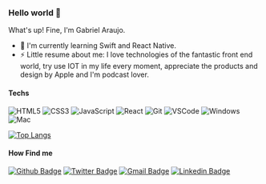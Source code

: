 ### Hello world 👋

What's up! Fine, I'm Gabriel Araujo.

- 🌱 I'm currently learning Swift and React Native.
- ⚡ Little resume about me: I love technologies of the fantastic front end world, try use IOT in my life every moment, appreciate the products and design by Apple and I'm podcast lover.

#### Techs
![HTML5](https://img.shields.io/badge/-HTML5-E34F26?style=for-the-badge&logo=html5&logoColor=white)
![CSS3](https://img.shields.io/badge/-CSS3-549FDE?style=for-the-badge&logo=css3&logoColor=white)
![JavaScript](https://img.shields.io/badge/-JavaScript-F7B93E?style=for-the-badge&logo=javascript&logoColor=fff)
![React](https://img.shields.io/badge/-React.js-45b8d8?style=for-the-badge&logo=react&logoColor=white)
![Git](https://img.shields.io/badge/-Git-F05032?style=for-the-badge&logo=git&logoColor=white)
![VSCode](https://img.shields.io/badge/-VSCode-0085D1?style=for-the-badge&logo=visual-studio-code&logoColor=white)
![Windows](https://img.shields.io/badge/-Windows-00ADEF?style=for-the-badge&logo=windows&logoColor=white)
![Mac](https://img.shields.io/badge/-MacOSX-000000?style=for-the-badge&logo=apple&logoColor=white)

[![Top Langs](https://github-readme-stats.vercel.app/api/top-langs/?username=gabrielbradoki&layout=compact&theme=dark)](https://github.com/gabrielbradoki/github-readme-stats)


#### How Find me
[![Github Badge](https://img.shields.io/badge/-Github-000?style=for-the-badge&logo=Github&logoColor=white&link=https://github.com/gabrielbradoki)](https://github.com/gabrielbradoki)
[![Twitter Badge](https://img.shields.io/badge/-Twitter-blue?style=for-the-badge&logo=Twitter&logoColor=white&link=https://twitter.com/gabrielbradoki)](https://twitter.com/gabrielbradoki)
[![Gmail Badge](https://img.shields.io/badge/-Gmail-c14438?style=for-the-badge&logo=Gmail&logoColor=white&link=mailto:nathallyccd@gmail.com)](mailto:gabrieel.arauj@gmail.com)
[![Linkedin Badge](https://img.shields.io/badge/-LinkedIn-blue?style=for-the-badge&logo=Linkedin&logoColor=white&link=https://www.linkedin.com/in/gabriel-monteiro-12094847/)](https://www.linkedin.com/in/gabriel-monteiro-12094847/)


<!--
**gabrielbradoki** is a ✨ _special_ ✨ repository because its `README.md` (this file) appears on your GitHub profile.


-->
